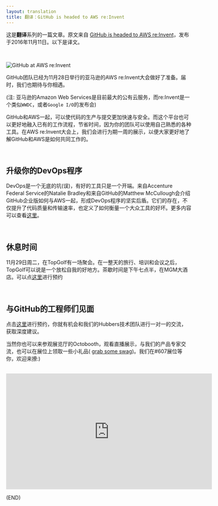 ```yaml
---
layout: translation
title: 翻译：GitHub is headed to AWS re:Invent
---
```



这是**翻译**系列的一篇文章。原文来自 [GitHub is headed to AWS re:Invent](https://github.com/blog/2281-github-is-headed-to-aws-re-invent)，发布于2016年11月11日。以下是译文。

<br/>

![GitHub at AWS re:Invent](https://cloud.githubusercontent.com/assets/16549281/20196199/7d40e506-a74e-11e6-83ef-bc79a5cd92d2.jpg)

GitHub团队已经为11月28日举行的亚马逊的AWS re:Invent大会做好了准备。届时，我们也期待与你相遇。

(注: 亚马逊的Amazon Web Services是目前最大的公有云服务，而re:Invent是一个类似`WWDC`，或者`Google I/O`的发布会)

GitHub和AWS一起，可以使代码的生产与提交更加快速与安全。而这个平台也可以更好地融入已有的工作流程，节省时间，因为你的团队可以使用自己熟悉的各种工具。在AWS re:Invent大会上，我们会进行为期一周的展示，以便大家更好地了解GitHub和AWS是如何共同工作的。

<br/>

##	升级你的DevOps程序

DevOps是一个无底的坑(误)，有好的工具只是一个开端。来自Accenture Federal Service的Natalie Bradley和来自GitHub的Matthew McCullough会介绍GitHub企业版如何与AWS一起，形成DevOps程序的坚实后盾。它们的存在，不仅提升了代码质量和传输速率，也定义了如何衡量一个大众工具的好坏。更多内容可以查看[这里](https://www.portal.reinvent.awsevents.com/connect/search.ww#loadSearch-searchPhrase=dev204&searchType=session&tc=0&sortBy=titleSort&amp;p=&i(10042)=10481)。

<br/>

##	休息时间

11月29日周二，在TopGolf有一场聚会。在一整天的旅行、培训和会议之后，TopGolf可以说是一个放松自我的好地方。茶歇时间是下午七点半，在MGM大酒店。可以点[这里](https://github.com/blog/2281-github-is-headed-to-aws-re-invent)进行预约

<br/>

##	与GitHub的工程师们见面

点击[这里](https://www.universe.com/events/meet-github-at-aws-re-invent-tickets-TKGQL4)进行预约，你就有机会和我们的Hubbers技术团队进行一对一的交流，获取深度建议。

当然你也可以来参观展览厅的Octobooth，观看直播展示，与我们的产品专家交流，也可以在展位上领取一些小礼品( [grab some swag](http://www.urbandictionary.com/define.php?page=3&term=SWAG))。我们在#607展位等你，欢迎来撩:)

<br/>

<iframe width="560" height="315" src="https://www.youtube.com/embed/lN4Pu0CzUhQ" frameborder="0" allowfullscreen></iframe>

(END)

